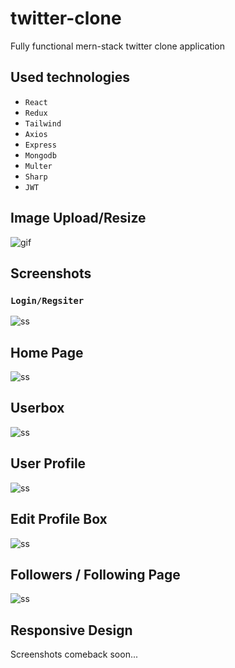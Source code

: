 # twitter-clone

Fully functional mern-stack twitter clone application

## Used technologies
 - `React`
 - `Redux`
 - `Tailwind`
 - `Axios`
 - `Express`  
 - `Mongodb`  
 - `Multer`  
 - `Sharp`  
 - `JWT` 
 
## Image Upload/Resize
![gif](https://github.com/Gosmacx/twitter-clone/blob/master/screenshots/resize-images.gif?raw=true)

 
## Screenshots

### `Login/Regsiter`

![ss](https://github.com/Gosmacx/twitter-clone/blob/master/screenshots/ss9.png?raw=true)

## Home Page
![ss](https://github.com/Gosmacx/twitter-clone/blob/master/screenshots/ss8.png?raw=true)

## Userbox
![ss](https://github.com/Gosmacx/twitter-clone/blob/master/screenshots/ss6.png?raw=true)

## User Profile
![ss](https://github.com/Gosmacx/twitter-clone/blob/master/screenshots/ss5.png?raw=true)

## Edit Profile Box
![ss](https://github.com/Gosmacx/twitter-clone/blob/master/screenshots/ss7.png?raw=true)

## Followers / Following Page
![ss](https://github.com/Gosmacx/twitter-clone/blob/master/screenshots/ss4.png?raw=true)

## Responsive Design
Screenshots comeback soon...

